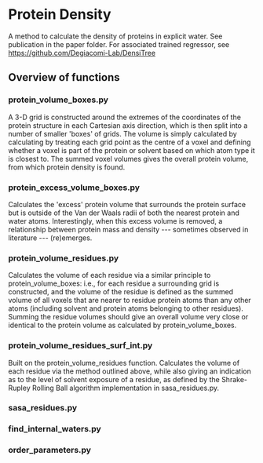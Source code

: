 # Protein Density

A method to calculate the density of proteins in explicit water.
See publication in the paper folder.
For associated trained regressor, see https://github.com/Degiacomi-Lab/DensiTree

## Overview of functions

### protein_volume_boxes.py
A 3-D grid is constructed around the extremes of the coordinates of the protein structure in each Cartesian axis direction, which is then split into a number of smaller 'boxes' of grids. The volume is simply calculated by calculating by treating each grid point as the centre of a voxel and defining whether a voxel is part of the protein or solvent based on which atom type it is closest to. The summed voxel volumes gives the overall protein volume, from which protein density is found.

### protein_excess_volume_boxes.py
Calculates the 'excess' protein volume that surrounds the protein surface but is outside of the Van der Waals radii of both the nearest protein and water atoms. Interestingly, when this excess volume is removed, a relationship between protein mass and density --- sometimes observed in literature --- (re)emerges.

### protein_volume_residues.py
Calculates the volume of each residue via a similar principle to protein_volume_boxes: i.e., for each residue a surrounding grid is constructed, and the volume of the residue is defined as the summed volume of all voxels that are nearer to residue protein atoms than any other atoms (including solvent and protein atoms belonging to other residues). Summing the residue volumes should give an overall volume very close or identical to the protein volume as calculated by protein_volume_boxes.

### protein_volume_residues_surf_int.py
Built on the protein_volume_residues function. Calculates the volume of each residue via the method outlined above, while also giving an indication as to the level of solvent exposure of a residue, as defined by the Shrake-Rupley Rolling Ball algorithm implementation in sasa_residues.py.

### sasa_residues.py

### find_internal_waters.py

### order_parameters.py



